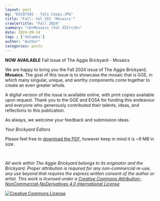 ```yaml
---
layout: post
bg: "DSC07382 - Tali Caspi.JPG"
title: "Fall: Vol XIV 'Mosaics'"
crawlertitle: "Fall 2024"
summary: "<b>Mosaics (Vol XIV)</b>"
date: 2024-09-14
tags : ['Volumes']
author: "Author"
categories: posts
---
```


**NOW AVAILABLE** Fall Issue of The Aggie Brickyard - Mosaics

We are happy to bring you the Fall 2024 issue of The Aggie Brickyard, **Mosaics**.
The goal of this issue is to showcase the mosaic that is GGE, in which many singular, unique, and worthy
components come together to create an even greater whole. 

A digital version of the issue is available online, with print copies available upon request. Thank you to the GGE and EGSA for funding this endeavour and everyone who generously contributed their talents, ideas, and reflections to this publication.

As always, we welcome your feedback and submission ideas.

*Your Brickyard Editors*

Please feel free to [download the PDF]({{site.url}}/assets/brickyardpdfs/TAB_FQ2024.pdf), however keep in mind it is ~9 MB in size. 

<br>
<object style="width: 100%; height: 820px" data="/assets/brickyardpdfs/TAB_FQ2024.pdf" type="application/pdf"></object>

*All work within The Aggie Brickyard belongs to its originator and the Brickyard. Proper attribution is required for any non-commercial re-use, any use beyond that requires the express written consent of the author or artist. This <span xmlns:dct="http://purl.org/dc/terms/" href="http://purl.org/dc/dcmitype/Text" rel="dct:type">work</span> is licensed under a <a rel="license" href="http://creativecommons.org/licenses/by-nc-nd/4.0/">Creative Commons Attribution-NonCommercial-NoDerivatives 4.0 International License</a>*

<a rel="license" href="http://creativecommons.org/licenses/by-nc-nd/4.0/"><img alt="Creative Commons License" style="border-width:0" src="https://i.creativecommons.org/l/by-nc-nd/4.0/88x31.png"/></a><br />
